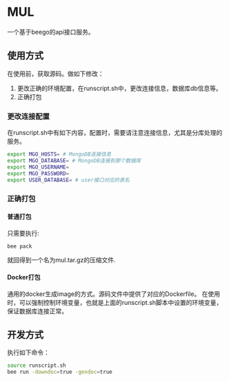 # MUL
一个基于beego的api接口服务。

## 使用方式
在使用前，获取源码。做如下修改：
1. 更改正确的环境配置，在runscript.sh中，更改连接信息，数据库db信息等。
2. 正确打包
### 更改连接配置
在runscript.sh中有如下内容，配置时，需要请注意连接信息，尤其是分库处理的服务。
```Bash
export MGO_HOSTS= # MongoDB连接信息
export MGO_DATABASE= # MongoDB连接到那个数据库
export MGO_USERNAME=
export MGO_PASSWORD=
export USER_DATABASE= # user接口对应的表名
```
### 正确打包

#### 普通打包
只需要执行:
```Bash
bee pack
```
就回得到一个名为mul.tar.gz的压缩文件.
#### Docker打包
通用的docker生成image的方式。源码文件中提供了对应的Dockerfile。
在使用时，可以强制控制环境变量，也就是上面的runscript.sh脚本中设置的环境变量，保证数据库连接正常。
## 开发方式
执行如下命令：
```Bash
source runscript.sh 
bee run -downdoc=true -gendoc=true
```

